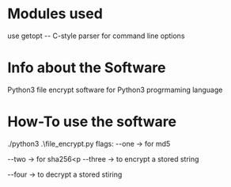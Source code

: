 # Modules used
use getopt -- C-style parser for command line options

# Info about the Software

Python3 file encrypt software for Python3 progrmaming language

# How-To use the software
./python3 .\file_encrypt.py 
	flags:
		--one -> for md5<p>
		--two -> for sha256<p
		--three -> to encrypt a stored string<p>
		--four -> to decrypt a stored stiring<p>
